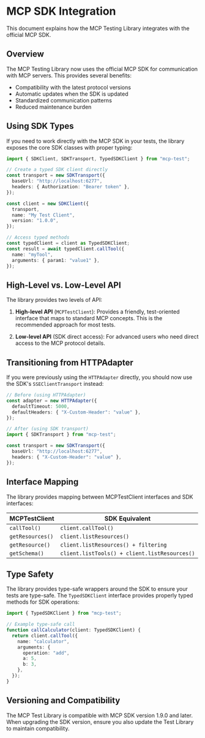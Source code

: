 # MCP SDK Integration

This document explains how the MCP Testing Library integrates with the official MCP SDK.

## Overview

The MCP Testing Library now uses the official MCP SDK for communication with MCP servers. This provides several benefits:

- Compatibility with the latest protocol versions
- Automatic updates when the SDK is updated
- Standardized communication patterns
- Reduced maintenance burden

## Using SDK Types

If you need to work directly with the MCP SDK in your tests, the library exposes the core SDK classes with proper typing:

```typescript
import { SDKClient, SDKTransport, TypedSDKClient } from "mcp-test";

// Create a typed SDK client directly
const transport = new SDKTransport({
  baseUrl: "http://localhost:6277",
  headers: { Authorization: "Bearer token" },
});

const client = new SDKClient({
  transport,
  name: "My Test Client",
  version: "1.0.0",
});

// Access typed methods
const typedClient = client as TypedSDKClient;
const result = await typedClient.callTool({
  name: "myTool",
  arguments: { param1: "value1" },
});
```

## High-Level vs. Low-Level API

The library provides two levels of API:

1. **High-level API** (`MCPTestClient`): Provides a friendly, test-oriented interface that maps to standard MCP concepts. This is the recommended approach for most tests.

2. **Low-level API** (SDK direct access): For advanced users who need direct access to the MCP protocol details.

## Transitioning from HTTPAdapter

If you were previously using the `HTTPAdapter` directly, you should now use the SDK's `SSEClientTransport` instead:

```typescript
// Before (using HTTPAdapter)
const adapter = new HTTPAdapter({
  defaultTimeout: 5000,
  defaultHeaders: { "X-Custom-Header": "value" },
});

// After (using SDK transport)
import { SDKTransport } from "mcp-test";

const transport = new SDKTransport({
  baseUrl: "http://localhost:6277",
  headers: { "X-Custom-Header": "value" },
});
```

## Interface Mapping

The library provides mapping between MCPTestClient interfaces and SDK interfaces:

| MCPTestClient    | SDK Equivalent                                |
| ---------------- | --------------------------------------------- |
| `callTool()`     | `client.callTool()`                           |
| `getResources()` | `client.listResources()`                      |
| `getResource()`  | `client.listResources() + filtering`          |
| `getSchema()`    | `client.listTools() + client.listResources()` |

## Type Safety

The library provides type-safe wrappers around the SDK to ensure your tests are type-safe. The `TypedSDKClient` interface provides properly typed methods for SDK operations:

```typescript
import { TypedSDKClient } from "mcp-test";

// Example type-safe call
function callCalculator(client: TypedSDKClient) {
  return client.callTool({
    name: "calculator",
    arguments: {
      operation: "add",
      a: 5,
      b: 3,
    },
  });
}
```

## Versioning and Compatibility

The MCP Test Library is compatible with MCP SDK version 1.9.0 and later. When upgrading the SDK version, ensure you also update the Test Library to maintain compatibility.

